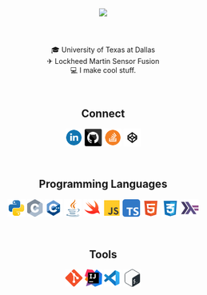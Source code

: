 <h1 align="center">
  <a href="https://git.io/typing-svg">
    <img src="https://readme-typing-svg.herokuapp.com/?lines=Hello,+World!+👋;My+name+is+Collin+Matz.;Nice+to+meet+you!&center=true&size=20">
  </a>
</h1>
<br>

<p align="center">
  🎓 University of Texas at Dallas
  <br>
  ✈ Lockheed Martin Sensor Fusion
  <br>
  💻 I make cool stuff.
</p>
<br>

<h2 align="center">Connect</h2>
<p align="center">
    <code><a href="https://www.linkedin.com/in/collinmatz/"><img title="LinkedIn" height="35" src="images/linkedin-1.svg"></a></code>
    <code><a href="https://github.com/collinmatz"><img title="GitHub" height="35" src="images/github.svg"></a></code>
    <code><a href="https://stackoverflow.com/users/10167530/collin-matz"><img title="Stack Overflow" height="35" src="images/stack-overflow.svg"></a></code>
    <code><a href="https://codepen.io/InCodeWeTrust"><img title="Codepen" height="35" src="images/codepen.svg"></a></code>
</p>
<br>

<h2 align="center">Programming Languages</h2>
<p align="center">
  <code><img title="Python" height="35" src="images/python.svg"></code>
  <code><img title="C" height="35" src="images/c.svg"></code>
  <code><img title="C++" height="35" src="images/cpp.svg"></code>
  <code><img title="Java" height="35" src="images/java.svg"></code>
  <code><img title="Swift" height="35" src="images/swift.svg"></code>
  <code><img title="JavaScript" height="35" src="images/js.svg"></code>
  <code><img title="TypeScript" height="35" src="images/typescript.svg"></code>
  <code><img title="HTML5" height="35" src="images/html-5.svg"></code>
  <code><img title="CSS3" height="35" src="images/css-3.svg"></code>
  <code><img title="Haskell" height="35" src="images/haskell-icon.svg"></code>
</p>
<br>

<h2 align="center">Tools</h2>
<p align="center">
  <code><img title="Git" height="35" src="images/git-original.svg"></code>
  <code><img title="IntelliJ" height="35" src="images/jb-intellij-idea.svg"></code>
  <code><img title="VSCode" height="35" src="images/vs-code.svg"></code>
  <code><img title="Bash" height="35" src="images/bash.svg"></code>
</p>
<br>
